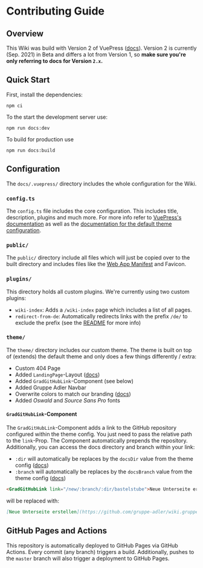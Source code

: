 # Contributing Guide

## Overview

This Wiki was build with Version 2 of VuePress ([docs](https://v2.vuepress.vuejs.org/)). Version 2 is currently (Sep. 2021) in Beta and differs a lot from Version 1, so **make sure you're only referring to docs for Version `2.x`.**

## Quick Start

First, install the dependencies:
```
npm ci
```

To the start the development server use:
```
npm run docs:dev
```

To build for production use
```
npm run docs:build
```
## Configuration
The `docs/.vuepress/` directory includes the whole configuration for the Wiki.

### `config.ts`
The `config.ts` file includes the core configuration. This includes title, description, plugins and much more. For more info refer to [VuePress's documentation](https://v2.vuepress.vuejs.org/reference/config.html) as well as the [documentation for the default theme configuration](https://v2.vuepress.vuejs.org/reference/default-theme/config.html).

### `public/`
The `public/` directory include all files which will just be copied over to the built directory and includes files like the [Web App Manifest](https://developer.mozilla.org/en-US/docs/Web/Manifest) and Favicon.

### `plugins/`
This directory holds all custom plugins. We're currently using two custom plugins: 
- `wiki-index`: Adds a `/wiki-index` page which includes a list of all pages.
- `redirect-from-de`: Automatically redirects links with the prefix `/de/` to exclude the prefix (see the [README](./docs/.vuepress/plugins/redirect-from-de/README.md) for more info)

### `theme/`
The `theme/` directory includes our custom theme. The theme is built on top of (extends) the default theme and only does a few things differently / extra:
- Custom 404 Page
- Added `LandingPage`-Layout ([docs](https://v2.vuepress.vuejs.org/reference/frontmatter.html#layout))
- Added `GradGitHubLink`-Component (see below)
- Added Gruppe Adler Navbar
- Overwrite colors to match our branding ([docs](https://v2.vuepress.vuejs.org/reference/default-theme/styles.html#style-file))
- Added _Oswald_ and _Source Sans Pro_ fonts

#### `GradGitHubLink`-Component
The `GradGitHubLink`-Component adds a link to the GitHub repository configured within the theme config. You just need to pass the relative path to the `link`-Prop. The Component automatically prepends the repository. Additionally, you can access the docs directory and branch within your link:
- `:dir` will automatically be replaces by the `docsDir` value from the theme config ([docs](https://v2.vuepress.vuejs.org/reference/default-theme/config.html#docsdir))
- `:branch` will automatically be replaces by the `docsBranch` value from the theme config ([docs](https://v2.vuepress.vuejs.org/reference/default-theme/config.html#docsbranch))

```md
<GradGitHubLink link="/new/:branch/:dir/bastelstube">Neue Unterseite erstellen</GradGitHubLink>
```
will be replaced with:
```md
[Neue Unterseite erstellen](https://github.com/gruppe-adler/wiki.gruppe-adler.de/new/master/docs/bastelstube)
```

## GitHub Pages and Actions
This repository is automatically deployed to GitHub Pages via GitHub Actions. Every commit (any branch) triggers a build. Additionally, pushes to the `master` branch will also trigger a deployment to GitHub Pages.